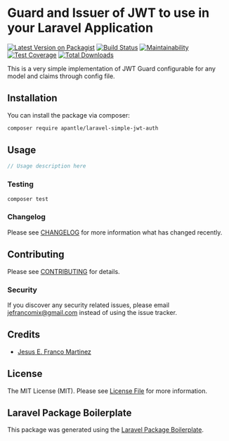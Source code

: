 # Guard and Issuer of JWT to use in your Laravel Application

[![Latest Version on Packagist](https://img.shields.io/packagist/v/apantle/laravel-simple-jwt-auth.svg?style=flat-square)](https://packagist.org/packages/apantle/laravel-simple-jwt-auth)
[![Build Status](https://img.shields.io/travis/apantle/laravel-simple-jwt-auth/master.svg?style=flat-square)](https://travis-ci.org/apantle/laravel-simple-jwt-auth)
[![Maintainability](https://api.codeclimate.com/v1/badges/532875232eab9558ec5c/maintainability)](https://codeclimate.com/github/tzkmx/laravel-simple-jwt-auth/maintainability)
[![Test Coverage](https://api.codeclimate.com/v1/badges/532875232eab9558ec5c/test_coverage)](https://codeclimate.com/github/tzkmx/laravel-simple-jwt-auth/test_coverage)
[![Total Downloads](https://img.shields.io/packagist/dt/apantle/laravel-simple-jwt-auth.svg?style=flat-square)](https://packagist.org/packages/apantle/laravel-simple-jwt-auth)

This is a very simple implementation of JWT Guard configurable for any model and claims through config file.

## Installation

You can install the package via composer:

```bash
composer require apantle/laravel-simple-jwt-auth
```

## Usage

``` php
// Usage description here
```

### Testing

``` bash
composer test
```

### Changelog

Please see [CHANGELOG](CHANGELOG.md) for more information what has changed recently.

## Contributing

Please see [CONTRIBUTING](CONTRIBUTING.md) for details.

### Security

If you discover any security related issues, please email jefrancomix@gmail.com instead of using the issue tracker.

## Credits

- [Jesus E. Franco Martinez](https://github.com/apantle)

## License

The MIT License (MIT). Please see [License File](LICENSE.md) for more information.

## Laravel Package Boilerplate

This package was generated using the [Laravel Package Boilerplate](https://laravelpackageboilerplate.com).
